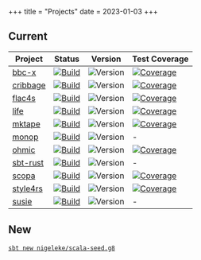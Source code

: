 +++
title = "Projects"
date = 2023-01-03
+++

## Current

| Project                                         | Status                                                                                                                                                                                  | Version                                                                         | Test Coverage                                                                                                                   |
| ----------------------------------------------- | --------------------------------------------------------------------------------------------------------------------------------------------------------------------------------------- | ------------------------------------------------------------------------------- | ------------------------------------------------------------------------------------------------------------------------------- |
| [bbc-x](https://nigeleke.github.io/bbc-x) | [![Build](https://img.shields.io/github/actions/workflow/status/nigeleke/bbc-x/acceptance.yml?style=plastic)](https://github.com/nigeleke/bbc-x/actions/workflows/acceptance.yml) | ![Version](https://img.shields.io/github/v/tag/nigeleke/bbc-x?style=plastic) | [![Coverage](https://img.shields.io/codecov/c/github/nigeleke/bbc-x?style=plastic)](https://codecov.io/gh/nigeleke/bbc-x) |
| [cribbage](https://nigeleke.github.io/cribbage) | [![Build](https://img.shields.io/github/actions/workflow/status/nigeleke/cribbage/acceptance.yml?style=plastic)](https://github.com/nigeleke/cribbage/actions/workflows/acceptance.yml) | ![Version](https://img.shields.io/github/v/tag/nigeleke/cribbage?style=plastic) | [![Coverage](https://img.shields.io/codecov/c/github/nigeleke/cribbage?style=plastic)](https://codecov.io/gh/nigeleke/cribbage) |
| [flac4s](https://nigeleke.github.io/flac4s)     | [![Build](https://img.shields.io/github/actions/workflow/status/nigeleke/flac4s/acceptance.yml?style=plastic)](https://github.com/nigeleke/flac4s/actions/workflows/acceptance.yml)     | ![Version](https://img.shields.io/github/v/tag/nigeleke/flac4s?style=plastic)   | [![Coverage](https://img.shields.io/codecov/c/github/nigeleke/flac4s?style=plastic)](https://codecov.io/gh/nigeleke/flac4s)     |
| [life](https://nigeleke.github.io/life)         | [![Build](https://img.shields.io/github/actions/workflow/status/nigeleke/life/acceptance.yml?style=plastic)](https://github.com/nigeleke/life/actions/workflows/acceptance.yml)         | ![Version](https://img.shields.io/github/v/tag/nigeleke/life?style=plastic)     | [![Coverage](https://img.shields.io/codecov/c/github/nigeleke/life?style=plastic)](https://codecov.io/gh/nigeleke/life)         |
| [mktape](https://nigeleke.github.io/mktape)       | [![Build](https://img.shields.io/github/actions/workflow/status/nigeleke/mktape/acceptance.yml?style=plastic)](https://github.com/nigeleke/mktape/actions/workflows/acceptance.yml)     | ![Version](https://img.shields.io/github/v/tag/nigeleke/mktape?style=plastic)   | [![Coverage](https://img.shields.io/codecov/c/github/nigeleke/mktape?style=plastic)](https://codecov.io/gh/nigeleke/mktape) |
| [monop](https://nigeleke.github.io/monop)       | [![Build](https://img.shields.io/github/actions/workflow/status/nigeleke/monop/acceptance.yml?style=plastic)](https://github.com/nigeleke/monop/actions/workflows/acceptance.yml)     | ![Version](https://img.shields.io/github/v/tag/nigeleke/monop?style=plastic)   | - |
| [ohmic](https://nigeleke.github.io/ohmic)       | [![Build](https://img.shields.io/github/actions/workflow/status/nigeleke/ohmic/acceptance.yml?style=plastic)](https://github.com/nigeleke/ohmic/actions/workflows/acceptance.yml)       | ![Version](https://img.shields.io/github/v/tag/nigeleke/ohmic?style=plastic)    | [![Coverage](https://img.shields.io/codecov/c/github/nigeleke/ohmic?style=plastic)](https://codecov.io/gh/nigeleke/ohmic)       |
| [sbt-rust](https://nigeleke.github.io/sbt-rust) | [![Build](https://img.shields.io/github/actions/workflow/status/nigeleke/sbt-rust/acceptance.yml?style=plastic)](https://github.com/nigeleke/sbt-rust/actions/workflows/acceptance.yml) | ![Version](https://img.shields.io/github/v/tag/nigeleke/sbt-rust?style=plastic) | - |                                                                                                                               |
| [scopa](https://nigeleke.github.io/scopa) | [![Build](https://img.shields.io/github/actions/workflow/status/nigeleke/scopa/acceptance.yml?style=plastic)](https://github.com/nigeleke/scopa/actions/workflows/acceptance.yml) | ![Version](https://img.shields.io/github/v/tag/nigeleke/scopa?style=plastic) | [![Coverage](https://img.shields.io/codecov/c/github/nigeleke/scopa?style=plastic)](https://codecov.io/gh/nigeleke/scopa) |
| [style4rs](https://nigeleke.github.io/style4rs)       | [![Build](https://img.shields.io/github/actions/workflow/status/nigeleke/style4rs/acceptance.yml?style=plastic)](https://github.com/nigeleke/style4rs/actions/workflows/acceptance.yml)     | ![Version](https://img.shields.io/github/v/tag/nigeleke/style4rs?style=plastic)   | [![Coverage](https://img.shields.io/codecov/c/github/nigeleke/style4rs?style=plastic)](https://codecov.io/gh/nigeleke/style4rs) |
| [susie](https://nigeleke.github.io/susie)       | [![Build](https://img.shields.io/github/actions/workflow/status/nigeleke/susie/acceptance.yml?style=plastic)](https://github.com/nigeleke/susie/actions/workflows/acceptance.yml)     | ![Version](https://img.shields.io/github/v/tag/nigeleke/susie?style=plastic)   | - |

## New

[`sbt new nigeleke/scala-seed.g8`](https://github.com/nigeleke/scala-seed.g8)
